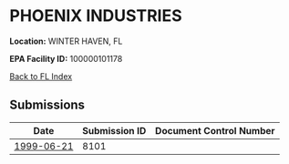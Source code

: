 # PHOENIX INDUSTRIES

**Location:** WINTER HAVEN, FL

**EPA Facility ID:** 100000101178

[Back to FL Index](../../index.md)

## Submissions

| Date | Submission ID | Document Control Number |
|------|--------------|-------------------------|
| [1999-06-21](submissions/8101.md) | 8101 |  |
